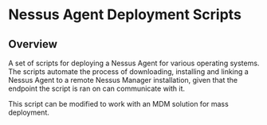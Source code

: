 # Nessus Agent Deployment Scripts

## Overview

A set of scripts for deploying a Nessus Agent for various operating systems. The scripts automate the process of downloading, installing and linking a Nessus Agent to a remote Nessus Manager installation, given that the endpoint the script is ran on can communicate with it. 

This script can be modified to work with an MDM solution for mass deployment. 
